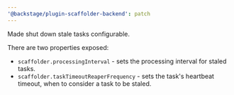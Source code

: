 ```yaml
---
'@backstage/plugin-scaffolder-backend': patch
---
```


Made shut down stale tasks configurable.

There are two properties exposed:

- `scaffolder.processingInterval` - sets the processing interval for staled tasks.
- `scaffolder.taskTimeoutReaperFrequency` - sets the task's heartbeat timeout, when to consider a task to be staled.
